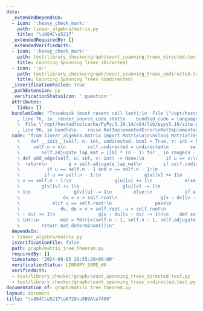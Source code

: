 ```yaml
---
data:
  _extendedDependsOn:
  - icon: ':heavy_check_mark:'
    path: linear_algebra/matrix.py
    title: "\u884C\u5217"
  _extendedRequiredBy: []
  _extendedVerifiedWith:
  - icon: ':heavy_check_mark:'
    path: test/library_checker/graph/count_spanning_trees_directed.test.py
    title: Counting Spanning Trees (Directed)
  - icon: ':x:'
    path: test/library_checker/graph/count_spanning_trees_undirected.test.py
    title: Counting Spanning Trees (Undirected)
  _isVerificationFailed: true
  _pathExtension: py
  _verificationStatusIcon: ':question:'
  attributes:
    links: []
  bundledCode: "Traceback (most recent call last):\n  File \"/opt/hostedtoolcache/PyPy/3.10.14/x64/lib/pypy3.10/site-packages/onlinejudge_verify/documentation/build.py\"\
    , line 76, in _render_source_code_stat\n    bundled_code = language.bundle(\n\
    \  File \"/opt/hostedtoolcache/PyPy/3.10.14/x64/lib/pypy3.10/site-packages/onlinejudge_verify/languages/python.py\"\
    , line 96, in bundle\n    raise NotImplementedError\nNotImplementedError\n"
  code: "from linear_algebra.matrix import Matrix\n\n\nclass MatrixTreeTheorem:\n\
    \    def __init__(self, n: int, undirected: bool = True, r: int = None):\n   \
    \     self.n = n\n        self.undirected = undirected\n        self.root = r\n\
    \        self.adjugate_lap_mat = [[0] * (n - 1) for _ in range(n - 1)]\n\n   \
    \ def add_edge(self, u: int, v: int) -> None:\n        if u == v:\n          \
    \  return\n        g = self.adjugate_lap_mat\n        if self.undirected:\n  \
    \          if u == self.n - 1 and v == self.n - 1:\n                pass\n   \
    \         if u == self.n - 1:\n                g[v][v] += 1\n            elif\
    \ v == self.n - 1:\n                g[u][u] += 1\n            else:\n        \
    \        g[v][v] += 1\n                g[u][v] -= 1\n                g[u][u] +=\
    \ 1\n                g[v][u] -= 1\n        else:\n            if u == self.root:\n\
    \                dv = v > self.root\n                g[v - dv][v - dv] += 1\n\
    \            elif v == self.root:\n                pass\n            else:\n \
    \               dv, du = v > self.root, u > self.root\n                g[v - dv][v\
    \ - dv] += 1\n                g[u - du][v - dv] -= 1\n\n    def solve(self) ->\
    \ int:\n        mat = Matrix(self.n - 1, self.n - 1, self.adjugate_lap_mat)\n\
    \        return mat.determinant()\n"
  dependsOn:
  - linear_algebra/matrix.py
  isVerificationFile: false
  path: graph/matrix_tree_theorem.py
  requiredBy: []
  timestamp: '2024-08-05 20:55:28+09:00'
  verificationStatus: LIBRARY_SOME_WA
  verifiedWith:
  - test/library_checker/graph/count_spanning_trees_directed.test.py
  - test/library_checker/graph/count_spanning_trees_undirected.test.py
documentation_of: graph/matrix_tree_theorem.py
layout: document
title: "\u884C\u5217\u6728\u5B9A\u7406"
---
```

